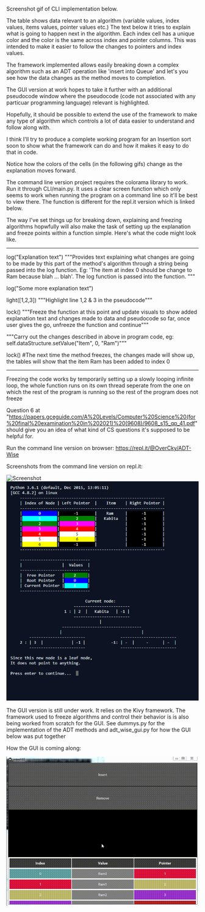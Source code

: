 
Screenshot gif of CLI implementation below.

The table shows data relevant to an algorithm (variable values, index values, items values, pointer values etc.)
The text below it tries to explain what is going to happen next in the algorithm. 
Each index cell has a unique color and the color is the same across index and pointer columns. 
This was intended to make it easier to follow the changes to pointers and index values.

The framework implemented allows easily breaking down a complex algorithm such as an ADT operation
like 'insert into Queue' and let's you see how the data changes as the method moves to completion.

The GUI version at work hopes to take it further with an additional pseudocode window where the
pseudocode (code not associated with any particuar programming language) relevant is highlighted.

Hopefully, it should be possible to extend the use of the framework to make any type of algorithm which 
controls a lot of data easier to understand and follow along with.

I think I'll try to produce a complete working program for an Insertion sort soon to show
what the framework can do and how it makes it easy to do that in code.

Notice how the colors of the cells (in the following gifs) change as the explanation moves forward.

The command line version project requires the colorama library to work.
Run it through CLI/main.py. It uses a clear screen function which 
only seems to work when running the program on a command line so it'll be best to 
view there. The function is different for the repl.it version which is linked below.

The way I've set things up for breaking down, explaining and freezing algorithms hopwfully will also make the task
of setting up the explanation and freeze points within a function simple. Here's what the code might look like.

-----------------------
log("Explanation text") """Provides text explaining what changes are going to be made by this part of the method's algorithm through a string being passed into the log function. Eg: 'The item at index 0 should be change to Ram because blah ... blah'. The log function is passed into the function. """

log("Some more explanation text")

light([1,2,3]) """Highlight line 1,2 & 3 in the pseudocode"""

lock() """Freeze the function at this point and update visuals to show added explanation text and changes made to data and pseudocode
	so far, once user gives the go, unfreeze the function and continue"""

"""Carry out the changes described in above in program code, eg: self.dataStructure.setValue("Item", 0, "Ram")"""

lock() #The next time the method freezes, the changes made will show up, the tables will show that the item Ram has been added to index 0


-----------------------

Freezing the code works by temporarily setting up a slowly looping infinite loop, the whole function runs on its own thread
seperate from the one on which the rest of the program is running so the rest of the program does not freeze

Question 6 at "https://papers.gceguide.com/A%20Levels/Computer%20Science%20(for%20final%20examination%20in%202021)%20(9608)/9608_s15_qp_41.pdf" 
should give you an idea of what kind of CS questions it's supposed to be helpful for.

Run the command line version on browser: https://repl.it/@OverCky/ADT-Wise

Screenshots from the command line version on repl.it:

![Screenshot](ADTWIse.gif)
![Screenshot](Screenshot1.PNG)

The GUI version is still under work. It relies on the Kivy framework.
The framework used to freeze algorithms and control their behavior is is also being worked from scratch for the GUI.
See dummys.py for the implementation of the ADT methods and adt_wise_gui.py for how the GUI below was put together

How the GUI is coming along:

![Screenshot](GUI.gif)
